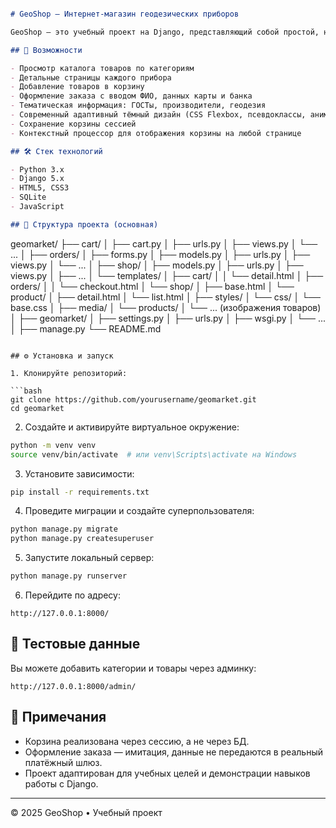 
```markdown

# GeoShop — Интернет-магазин геодезических приборов

GeoShop — это учебный проект на Django, представляющий собой простой, но функциональный интернет-магазин для продажи геодезических приборов. Реализованы каталог товаров, корзина, оформление заказа, тематический контент и адаптивный тёмный интерфейс.

## 🚀 Возможности

- Просмотр каталога товаров по категориям
- Детальные страницы каждого прибора
- Добавление товаров в корзину
- Оформление заказа с вводом ФИО, данных карты и банка
- Тематическая информация: ГОСТы, производители, геодезия
- Современный адаптивный тёмный дизайн (CSS Flexbox, псевдоклассы, анимации)
- Сохранение корзины сессией
- Контекстный процессор для отображения корзины на любой странице

## 🛠️ Стек технологий

- Python 3.x
- Django 5.x
- HTML5, CSS3
- SQLite
- JavaScript

## 📁 Структура проекта (основная)

```
geomarket/
├── cart/
│   ├── cart.py
│   ├── urls.py
│   ├── views.py
│   └── ...
│
├── orders/
│   ├── forms.py
│   ├── models.py
│   ├── urls.py
│   ├── views.py
│   └── ...
│
├── shop/
│   ├── models.py
│   ├── urls.py
│   ├── views.py
│   ├── ...
│   └── templates/
│       ├── cart/
│       │   └── detail.html
│       ├── orders/
│       │   └── checkout.html
│       └── shop/
│           ├── base.html
│           └── product/
│               ├── detail.html
│               └── list.html
│
├── styles/
│   └── css/
│       └── base.css
│
├── media/
│   └── products/
│       └── ... (изображения товаров)
│
├── geomarket/
│   ├── settings.py
│   ├── urls.py
│   ├── wsgi.py
│   └── ...
│
├── manage.py
└── README.md
```

## ⚙️ Установка и запуск

1. Клонируйте репозиторий:

```bash
git clone https://github.com/yourusername/geomarket.git
cd geomarket
````

2. Создайте и активируйте виртуальное окружение:

```bash
python -m venv venv
source venv/bin/activate  # или venv\Scripts\activate на Windows
```

3. Установите зависимости:

```bash
pip install -r requirements.txt
```

4. Проведите миграции и создайте суперпользователя:

```bash
python manage.py migrate
python manage.py createsuperuser
```

5. Запустите локальный сервер:

```bash
python manage.py runserver
```

6. Перейдите по адресу:

```
http://127.0.0.1:8000/
```

## 🧪 Тестовые данные

Вы можете добавить категории и товары через админку:

```
http://127.0.0.1:8000/admin/
```

## 📌 Примечания

* Корзина реализована через сессию, а не через БД.
* Оформление заказа — имитация, данные не передаются в реальный платёжный шлюз.
* Проект адаптирован для учебных целей и демонстрации навыков работы с Django.

---

© 2025 GeoShop • Учебный проект

```
